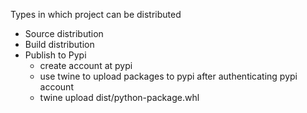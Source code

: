 Types in which project can be distributed
- Source distribution
- Build distribution
- Publish to Pypi
  - create account at pypi
  - use twine to upload packages to pypi after authenticating pypi account
  - twine upload dist/python-package.whl
